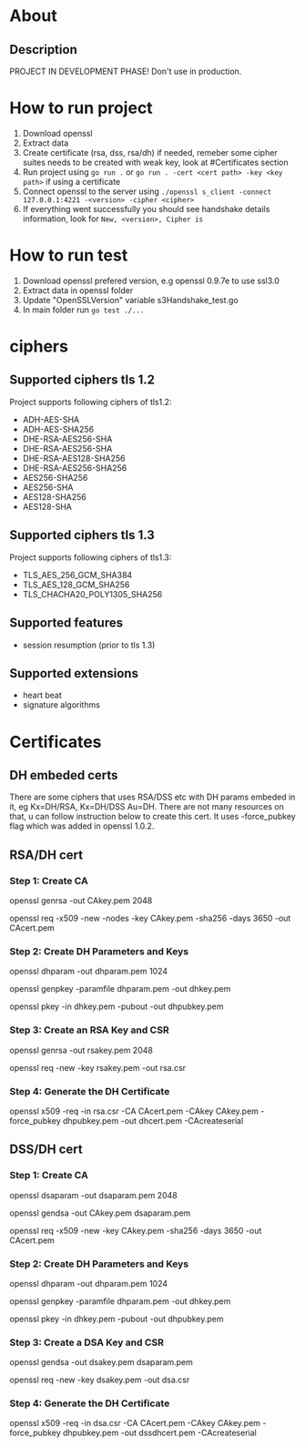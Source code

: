 # About
## Description
PROJECT IN DEVELOPMENT PHASE! Don't use in production.

# How to run project
1. Download openssl
2. Extract data
3. Create certificate (rsa, dss, rsa/dh) if needed, remeber some cipher suites needs to be created with weak key, look at #Certificates section
4. Run project using `go run .` or  `go run . -cert <cert path> -key <key path>` if using a certificate
5. Connect openssl to the server using `./openssl s_client -connect 127.0.0.1:4221 -<version> -cipher <cipher>`
6. If everything went successfully you should see handshake details information, look for `New, <version>, Cipher is`


# How to run test
1. Download openssl prefered version, e.g openssl 0.9.7e to use ssl3.0
2. Extract data in openssl folder
3. Update "OpenSSLVersion" variable s3Handshake_test.go
4. In main folder run `go test ./...`


# ciphers

## Supported ciphers tls 1.2
Project supports following ciphers of tls1.2:
* ADH-AES-SHA
* ADH-AES-SHA256
* DHE-RSA-AES256-SHA
* DHE-RSA-AES256-SHA
* DHE-RSA-AES128-SHA256
* DHE-RSA-AES256-SHA256
* AES256-SHA256
* AES256-SHA
* AES128-SHA256
* AES128-SHA


## Supported ciphers tls 1.3
Project supports following ciphers of tls1.3:
* TLS_AES_256_GCM_SHA384
* TLS_AES_128_GCM_SHA256
* TLS_CHACHA20_POLY1305_SHA256


## Supported features
* session resumption (prior to tls 1.3)

## Supported extensions
* heart beat
* signature algorithms

# Certificates

## DH embeded certs

There are some ciphers that uses RSA/DSS etc with DH params embeded in it, eg Kx=DH/RSA, Kx=DH/DSS Au=DH. There are not many resources on that, u can follow instruction below to create this cert. It uses -force_pubkey flag which was added in openssl 1.0.2.

## RSA/DH cert

### Step 1: Create CA
openssl genrsa -out CAkey.pem 2048

openssl req -x509 -new -nodes -key CAkey.pem -sha256 -days 3650 -out CAcert.pem

### Step 2: Create DH Parameters and Keys
openssl dhparam -out dhparam.pem 1024

openssl genpkey -paramfile dhparam.pem -out dhkey.pem

openssl pkey -in dhkey.pem -pubout -out dhpubkey.pem

### Step 3: Create an RSA Key and CSR
openssl genrsa -out rsakey.pem 2048

openssl req -new -key rsakey.pem -out rsa.csr

### Step 4: Generate the DH Certificate
openssl x509 -req -in rsa.csr -CA CAcert.pem -CAkey CAkey.pem -force_pubkey dhpubkey.pem -out dhcert.pem -CAcreateserial

## DSS/DH cert

### Step 1: Create CA 
openssl dsaparam -out dsaparam.pem 2048

openssl gendsa -out CAkey.pem dsaparam.pem

openssl req -x509 -new -key CAkey.pem -sha256 -days 3650 -out CAcert.pem

### Step 2: Create DH Parameters and Keys
openssl dhparam -out dhparam.pem 1024

openssl genpkey -paramfile dhparam.pem -out dhkey.pem

openssl pkey -in dhkey.pem -pubout -out dhpubkey.pem

### Step 3: Create a DSA Key and CSR
openssl gendsa -out dsakey.pem dsaparam.pem

openssl req -new -key dsakey.pem -out dsa.csr

### Step 4: Generate the DH Certificate
openssl x509 -req -in dsa.csr -CA CAcert.pem -CAkey CAkey.pem -force_pubkey dhpubkey.pem -out dssdhcert.pem -CAcreateserial
